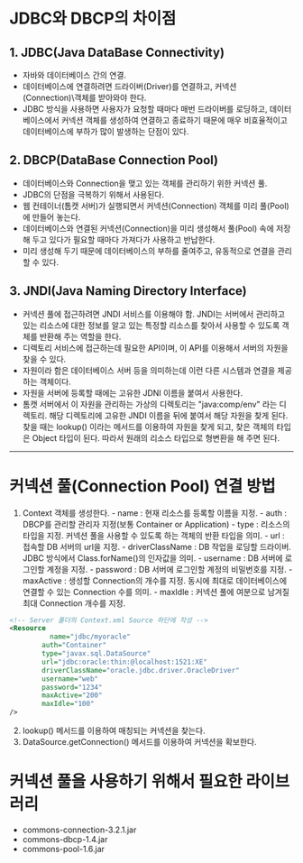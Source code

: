 # JDBC와 DBCP의 차이점

## 1. JDBC(Java DataBase Connectivity)
- 자바와 데이터베이스 간의 연결.
- 데이터베이스에 연결하려면 드라이버(Driver)를 연결하고, 커넥션(Connection)\객체를 받아와야 한다. 
- JDBC 방식을 사용하면 사용자가 요청할 때마다 매번 드라이버를 로딩하고, 데이터베이스에서 커넥션 객체를 생성하여 연결하고 종료하기 때문에 매우 비효율적이고 데이터베이스에 부하가 많이 발생하는 단점이 있다.


## 2. DBCP(DataBase Connection Pool)
- 데이터베이스와 Connection을 맺고 있는 객체를 관리하기 위한 커넥션 풀.
- JDBC의 단점을 극복하기 위해서 사용된다.
- 웹 컨테이너(톰캣 서버)가 실행되면서 커넥션(Connection) 객체를 미리 풀(Pool)에 만들어 놓는다.
- 데이터베이스와 연결된 커넥션(Connection)을 미리 생성해서 풀(Pool) 속에 저장해 두고 있다가 필요할 때마다 가져다가 사용하고 반납한다.
- 미리 생성해 두기 때문에 데이터베이스의 부하를 줄여주고, 유동적으로 연결을 관리할 수 있다.


## 3. JNDI(Java Naming Directory Interface)
- 커넥션 풀에 접근하려면 JNDI 서비스를 이용해야 함. JNDI는 서버에서 관리하고 있는 리소스에 대한 정보를 알고 있는 특정할 리소스를 찾아서 사용할 수 있도록 객체를 반환해 주는 역할을 한다.
- 디렉토리 서비스에 접근하는데 필요한 API이며, 이 API를 이용해서 서버의 자원을 찾을 수 있다.
- 자원이라 함은 데이터베이스 서버 등을 의미하는데 이런 다른 시스템과 연결을 제공하는 객체이다.
- 자원을 서버에 등록할 때에는 고유한 JDNI 이름을 붙여서 사용한다.
- 톰캣 서버에서 이 자원을 관리하는 가상의 디렉토리는 "java:comp/env" 라는 디렉토리. 해당 디렉토리에 고유한 JNDI 이름을 뒤에 붙여서 해당 자원을 찾게 된다. 찾을 때는 lookup() 이라는 메서드를 이용하여 자원을 찾게 되고, 찾은 객체의 타입은 Object 타입이 된다. 따라서 원래의 리소스 타입으로 형변환을 해 주면 된다.
          

----------------------------------------------------

# 커넥션 풀(Connection Pool) 연결 방법
1) Context 객체를 생성한다.
          - name : 현재 리소스를 등록할 이름을 지정.
          - auth : DBCP를 관리할 관리자 지정(보통 Container or Application)
    	- type : 리소스의 타입을 지정. 커넥션 풀을 사용할 수 있도록 하는 객체의 반환 타입을 의미.
    	- url : 접속할 DB 서버의 url을 지정.
    	- driverClassName : DB 작업을 로딩할 드라이버. JDBC 방식에서 Class.forName()의 인자값을 의미.
    	- username : DB 서버에 로그인할 계정을 지정.
    	- password : DB 서버에 로그인할 계정의 비밀번호를 지정.
    	- maxActive : 생성할 Connection의 개수를 지정. 동시에 최대로 데이터베이스에 연결할 수 있는 Connection 수를 의미.
    	- maxIdle : 커넥션 풀에 여분으로 남겨질 최대 Connection 개수를 지정.    

```xml
<!-- Server 폴더의 Context.xml Source 하단에 작성 -->
<Resource 
          name="jdbc/myoracle"
    	auth="Container"
    	type="javax.sql.DataSource"
    	url="jdbc:oracle:thin:@localhost:1521:XE"
    	driverClassName="oracle.jdbc.driver.OracleDriver"
    	username="web"
    	password="1234"
    	maxActive="200"
    	maxIdle="100"
/>
```


2) lookup() 메서드를 이용하여 매칭되는 커넥션을 찾는다.
3) DataSource.getConnection() 메서드를 이용하여 커넥션을 확보한다.


# 커넥션 풀을 사용하기 위해서 필요한 라이브러리
- commons-connection-3.2.1.jar
- commons-dbcp-1.4.jar
- commons-pool-1.6.jar
      
          







